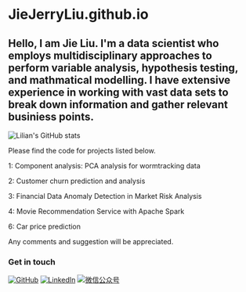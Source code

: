 # JieJerryLiu.github.io

## Hello, I am Jie Liu. I'm a data scientist who employs multidisciplinary approaches to perform variable analysis, hypothesis testing, and mathmatical modelling. I have extensive experience in working with vast data sets to break down information and gather relevant businiess points. 

![Lilian's GitHub stats](https://github-readme-stats.vercel.app/api?username=jiejerryliu&show_icons=true&theme=tokyonight)

Please find the code for projects listed below.

1: Component analysis: PCA analysis for wormtracking data

2: Customer churn prediction and analysis

3: Financial Data Anomaly Detection in Market Risk Analysis

4: Movie Recommendation Service with Apache Spark

6: Car price prediction

Any comments and suggestion will be appreciated.

### Get in touch
[![GitHub](https://img.shields.io/badge/GitHub-grey?logo=github)](https://github.com/JieJerryLiu)
[![LinkedIn](https://img.shields.io/badge/LinkedIn-blue?logo=linkedin)](https://www.linkedin.com/in/jie-liu-jerry/)
[![微信公众号](https://img.shields.io/badge/微信公众号-white?logo=wechat)](https://asset.cloudinary.com/dpp9aqiis/8597b601b134b44d81290da1d279a569)

